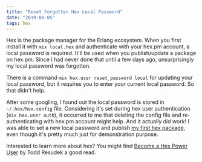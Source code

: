 ```yaml
---
title: "Reset Forgotten Hex Local Password"
date: "2019-08-05"
tags: hex
---
```


Hex is the package manager for the Erlang ecosystem. When you first install it
with `mix local.hex` and authenticate with your hex.pm account, a local password
is required. It'll be used when you publish/update a package on hex.pm. Since I
had never done that until a few days ago, unsurprisingly my local password was
forgotten.

There is a command `mix hex.user reset_password local` for updating your local
password, but it requires you to enter your current local password. So that
didn't help.

After some googling, I found out the local password is stored in
`~/.hex/hex.config` file. Considering it's set during hex user authentication
(`mix hex.user auth`), it occurred to me that deleting the config file and
re-authenticating with hex.pm account might help. And it actually did work! I
was able to set a new local password and publish [my first hex
package](https://hex.pm/packages/leapyear), even though it's pretty much just
for demonstration purpose.

Interested to learn more about hex? You might find [Become a Hex Power
User](https://medium.com/@toddresudek/hex-power-user-deb608e60935) by Todd
Resudek a good read.
